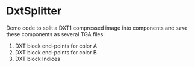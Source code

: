 # DxtSplitter

Demo code to split a DXT1 compressed image into components and save these components as several TGA files:

1. DXT block end-points for color A
2. DXT block end-points for color B
3. DXT block Indices

 
